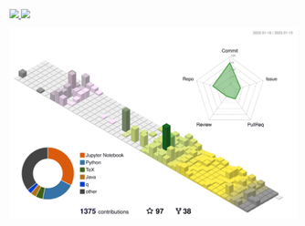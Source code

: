 


<!-- <p>&nbsp;<img align="" height="137px" src="https://github-readme-stats.vercel.app/api?username=bradleyboyuyang&hide_title=true&hide_border=true&show_icons=true&include_all_commits=true&line_height=21&bg_color=0,EC6C6C,FFD479,FFFC79,73FA79&theme=graywhite"  /><img align="" height="137px" src="https://github-readme-stats.vercel.app/api/top-langs/?username=bradleyboyuyang&hide_title=true&hide_border=true&layout=compact&bg_color=0,73FA79,73FDFF,D783FF&theme=graywhite&locale=cn" /></p> -->


<p align="left">
<a href="https://github.com/bradleyboyuyang">
  <img height="192px" src="https://github-readme-stats.vercel.app/api?username=bradleyboyuyang&show_icons=true&theme=swift&include_all_commits=true&count_private=true"/>
  <img height="192px" src="https://github-readme-stats-eight-theta.vercel.app/api/top-langs/?username=bradleyboyuyang&layout=compact&langs_count=8&theme=swift"/>
</a>
 
  
</p>
</p>

<!-- [![Bradley's GitHub Activity Graph](https://activity-graph.herokuapp.com/graph?username=bradleyboyuyang&theme=xcode)](https://github.com/bradleyboyuyang) -->


<!-- <img height="265px" width="900px" src="https://github-profile-summary-cards.vercel.app/api/cards/profile-details?username=bradleyboyuyang&theme=gruvbox"/> -->

<p align="left">
	<a href="./profile-3d-contrib/profile-night-green.svg">
		<img width="900em" src="./profile-3d-contrib/profile-season-animate.svg">
	</a>
</p>


<!-- <p align="left">
	<img width="500em" src="./github-metrics.svg" />
</p> -->
